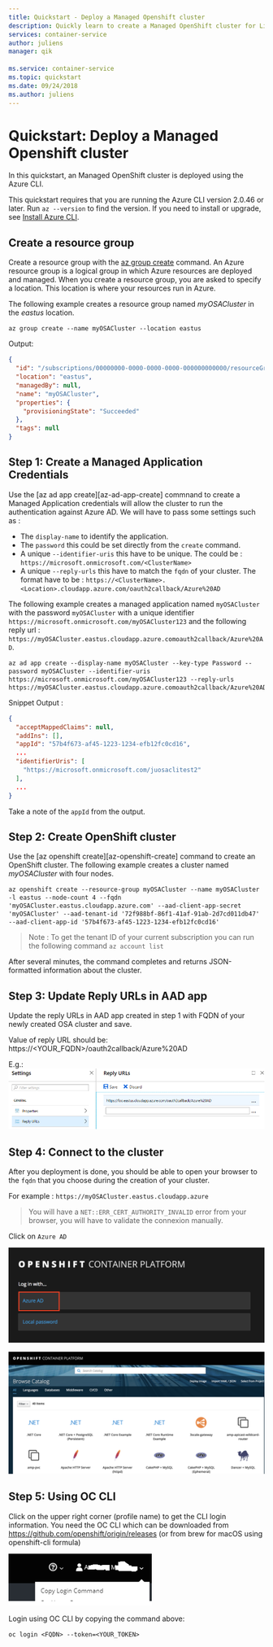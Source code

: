 ```yaml
---
title: Quickstart - Deploy a Managed Openshift cluster
description: Quickly learn to create a Managed OpenShift cluster for Linux containers with the Azure CLI.
services: container-service
author: juliens
manager: qik

ms.service: container-service
ms.topic: quickstart
ms.date: 09/24/2018
ms.author: juliens
---
```


# Quickstart: Deploy a Managed Openshift cluster

In this quickstart, an Managed OpenShift cluster is deployed using the Azure CLI.


This quickstart requires that you are running the Azure CLI version 2.0.46 or later. Run `az --version` to find the version. If you need to install or upgrade, see [Install Azure CLI][azure-cli-install].

## Create a resource group

Create a resource group with the [az group create][az-group-create] command. An Azure resource group is a logical group in which Azure resources are deployed and managed. When you create a resource group, you are asked to specify a location. This location is where your resources run in Azure.

The following example creates a resource group named *myOSACluster* in the *eastus* location.

```azurecli-interactive
az group create --name myOSACluster --location eastus
```

Output:

```json
{
  "id": "/subscriptions/00000000-0000-0000-0000-000000000000/resourceGroups/myOSACluster",
  "location": "eastus",
  "managedBy": null,
  "name": "myOSACluster",
  "properties": {
    "provisioningState": "Succeeded"
  },
  "tags": null
}
```

## Step 1: Create a Managed Application Credentials

Use the [az ad app create][az-ad-app-create] commnand to create a Managed Application credentials will allow the cluster to run the authentication against Azure AD. We will have to pass some settings such as :
- The `display-name` to identify the application.
- The `password` this could be set directly from the `create` command.
- A unique `--identifier-uris` this have to be unique. The could be : `https://microsoft.onmicrosoft.com/<ClusterName>`
- A unique `--reply-urls` this have to match the `fqdn` of your cluster. The format have to be : `https://<ClusterName>.<Location>.cloudapp.azure.com/oauth2callback/Azure%20AD`

The following example creates a managed application named `myOSACluster` with the password `myOSACluster` with a unique identifier `https://microsoft.onmicrosoft.com/myOSACluster123` and the following reply url : `https://myOSACluster.eastus.cloudapp.azure.comoauth2callback/Azure%20AD`.

```azurecli-interactive
az ad app create --display-name myOSACluster --key-type Password --password myOSACluster --identifier-uris https://microsoft.onmicrosoft.com/myOSACluster123 --reply-urls https://myOSACluster.eastus.cloudapp.azure.comoauth2callback/Azure%20AD`
```

Snippet Output :

```json
{
  "acceptMappedClaims": null,
  "addIns": [],
  "appId": "57b4f673-af45-1223-1234-efb12fc0cd16",
  ...
  "identifierUris": [
    "https://microsoft.onmicrosoft.com/juosaclitest2"
  ],
  ...
}
```

Take a note of the `appId` from the output.

## Step 2: Create OpenShift cluster

Use the [az openshift create][az-openshift-create] command to create an OpenShift cluster. The following example creates a cluster named *myOSACluster* with four nodes.

```azurecli-interactive
az openshift create --resource-group myOSACluster --name myOSACluster -l eastus --node-count 4 --fqdn 'myOSACluster.eastus.cloudapp.azure.com' --aad-client-app-secret 'myOSACluster' --aad-tenant-id '72f988bf-86f1-41af-91ab-2d7cd011db47' --aad-client-app-id '57b4f673-af45-1223-1234-efb12fc0cd16'
```

> Note : To get the tenant ID of your current subscription you can run the following command `az account list`

After several minutes, the command completes and returns JSON-formatted information about the cluster.

## Step 3: Update Reply URLs in AAD app
Update the reply URLs in AAD app created in step 1 with FQDN of your newly created OSA cluster and save.

Value of reply URL should be: https://<YOUR_FQDN>/oauth2callback/Azure%20AD

E.g.:
![](./medias/OSA_ReplyURL.png)

## Step 4: Connect to the cluster

After you deployment is done, you should be able to open your browser to the `fqdn` that you choose during the creation of your cluster.

For example : `https://myOSACluster.eastus.cloudapp.azure`

> You will have a `NET::ERR_CERT_AUTHORITY_INVALID` error from your browser, you will have to validate the connexion manually.

Click on `Azure AD`

![](./medias/OSA_Auth.png)

![](./medias/OSA_Console.png)

## Step 5: Using OC CLI
Click on the upper right corner (profile name) to get the CLI login information. You need the OC CLI which can be downloaded from https://github.com/openshift/origin/releases (or from brew for macOS using openshift-cli formula)

![](./medias/OSA_CLI.png)
 
Login using OC CLI by copying the command above:
```
oc login <FQDN> --token=<YOUR_TOKEN>
```


<!-- LINKS - external -->
[kubectl]: https://kubernetes.io/docs/user-guide/kubectl/

<!-- LINKS - internal -->
[az-group-create]: /cli/azure/group#az-group-create
[az-group-delete]: /cli/azure/group#az-group-delete
[azure-cli-install]: /cli/azure/install-azure-cli
[azure-portal]: https://portal.azure.com